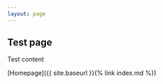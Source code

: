 ```yaml
---
layout: page
---
```


## Test page

Test content

[Homepage]({{ site.baseurl }}{% link index.md %})
